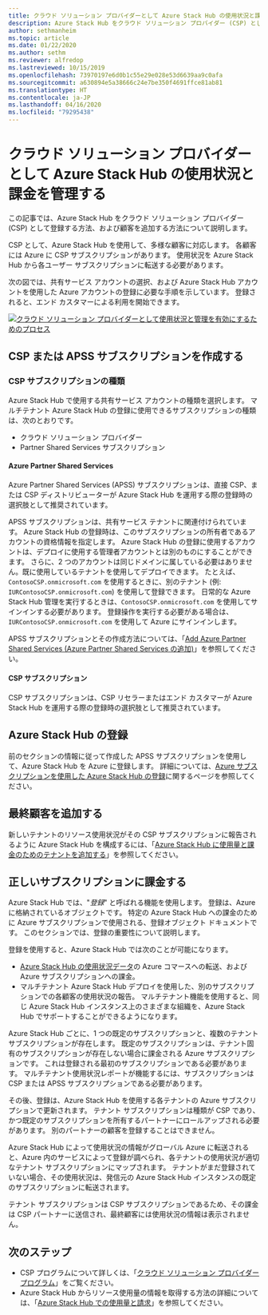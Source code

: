```yaml
---
title: クラウド ソリューション プロバイダーとして Azure Stack Hub の使用状況と課金を管理する
description: Azure Stack Hub をクラウド ソリューション プロバイダー (CSP) として登録し、課金に向けて顧客を追加する方法を説明します。
author: sethmanheim
ms.topic: article
ms.date: 01/22/2020
ms.author: sethm
ms.reviewer: alfredop
ms.lastreviewed: 10/15/2019
ms.openlocfilehash: 73970197e6d0b1c55e29e028e53d6639aa9c0afa
ms.sourcegitcommit: a630894e5a38666c24e7be350f4691ffce81ab81
ms.translationtype: HT
ms.contentlocale: ja-JP
ms.lasthandoff: 04/16/2020
ms.locfileid: "79295438"
---
```

# <a name="manage-usage-and-billing-for-azure-stack-hub-as-a-cloud-solution-provider"></a>クラウド ソリューション プロバイダーとして Azure Stack Hub の使用状況と課金を管理する

この記事では、Azure Stack Hub をクラウド ソリューション プロバイダー (CSP) として登録する方法、および顧客を追加する方法について説明します。

CSP として、Azure Stack Hub を使用して、多様な顧客に対応します。 各顧客には Azure に CSP サブスクリプションがあります。 使用状況を Azure Stack Hub から各ユーザー サブスクリプションに転送する必要があります。

次の図では、共有サービス アカウントの選択、および Azure Stack Hub アカウントを使用した Azure アカウントの登録に必要な手順を示しています。 登録されると、エンド カスタマーによる利用を開始できます。

[![クラウド ソリューション プロバイダーとして使用状況と管理を有効にするためのプロセス](media/azure-stack-add-manage-billing-as-a-csp/process-add-useage-as-a-csp.png "クラウド ソリューション プロバイダーとして使用状況と管理を有効にするためのプロセス")](media/azure-stack-add-manage-billing-as-a-csp/process-add-useage-as-a-csp.png#lightbox)

## <a name="create-a-csp-or-apss-subscription"></a>CSP または APSS サブスクリプションを作成する

### <a name="csp-subscription-types"></a>CSP サブスクリプションの種類

Azure Stack Hub で使用する共有サービス アカウントの種類を選択します。 マルチテナント Azure Stack Hub の登録に使用できるサブスクリプションの種類は、次のとおりです。

- クラウド ソリューション プロバイダー
- Partner Shared Services サブスクリプション

#### <a name="azure-partner-shared-services"></a>Azure Partner Shared Services

Azure Partner Shared Services (APSS) サブスクリプションは、直接 CSP、または CSP ディストリビューターが Azure Stack Hub を運用する際の登録時の選択肢として推奨されています。

APSS サブスクリプションは、共有サービス テナントに関連付けられています。 Azure Stack Hub の登録時は、このサブスクリプションの所有者であるアカウントの資格情報を指定します。 Azure Stack Hub の登録に使用するアカウントは、デプロイに使用する管理者アカウントとは別のものにすることができます。 さらに、2 つのアカウントは同じドメインに属している必要はありません。既に使用しているテナントを使用してデプロイできます。 たとえば、`ContosoCSP.onmicrosoft.com` を使用するときに、別のテナント (例: `IURContosoCSP.onmicrosoft.com`) を使用して登録できます。 日常的な Azure Stack Hub 管理を実行するときは、`ContosoCSP.onmicrosoft.com` を使用してサインインする必要があります。 登録操作を実行する必要がある場合は、`IURContosoCSP.onmicrosoft.com` を使用して Azure にサインインします。

APSS サブスクリプションとその作成方法については、「[Add Azure Partner Shared Services (Azure Partner Shared Services の追加)](/partner-center/shared-services)」を参照してください。

#### <a name="csp-subscriptions"></a>CSP サブスクリプション

CSP サブスクリプションは、CSP リセラーまたはエンド カスタマーが Azure Stack Hub を運用する際の登録時の選択肢として推奨されています。

## <a name="register-azure-stack-hub"></a>Azure Stack Hub の登録

前のセクションの情報に従って作成した APSS サブスクリプションを使用して、Azure Stack Hub を Azure に登録します。 詳細については、[Azure サブスクリプションを使用した Azure Stack Hub の登録](azure-stack-registration.md)に関するページを参照してください。

## <a name="add-end-customer"></a>最終顧客を追加する

新しいテナントのリソース使用状況がその CSP サブスクリプションに報告されるように Azure Stack Hub を構成するには、「[Azure Stack Hub に使用量と課金のためのテナントを追加する](azure-stack-csp-howto-register-tenants.md)」を参照してください。

## <a name="charge-the-right-subscriptions"></a>正しいサブスクリプションに課金する

Azure Stack Hub では、"*登録*" と呼ばれる機能を使用します。 登録は、Azure に格納されているオブジェクトです。 特定の Azure Stack Hub への課金のために Azure サブスクリプションで使用される、登録オブジェクト ドキュメントです。 このセクションでは、登録の重要性について説明します。

登録を使用すると、Azure Stack Hub では次のことが可能になります。

- [Azure Stack Hub の使用状況データ](azure-stack-billing-and-chargeback.md)の Azure コマースへの転送、および Azure サブスクリプションへの課金。
- マルチテナント Azure Stack Hub デプロイを使用した、別のサブスクリプションでの各顧客の使用状況の報告。 マルチテナント機能を使用すると、同じ Azure Stack Hub インスタンス上のさまざまな組織を、Azure Stack Hub でサポートすることができるようになります。

Azure Stack Hub ごとに、1 つの既定のサブスクリプションと、複数のテナント サブスクリプションが存在します。 既定のサブスクリプションは、テナント固有のサブスクリプションが存在しない場合に課金される Azure サブスクリプションです。 これは登録される最初のサブスクリプションである必要があります。 マルチテナント使用状況レポートが機能するには、サブスクリプションは CSP または APSS サブスクリプションである必要があります。

その後、登録は、Azure Stack Hub を使用する各テナントの Azure サブスクリプションで更新されます。 テナント サブスクリプションは種類が CSP であり、かつ既定のサブスクリプションを所有するパートナーにロールアップされる必要があります。 別のパートナーの顧客を登録することはできません。

Azure Stack Hub によって使用状況の情報がグローバル Azure に転送されると、Azure 内のサービスによって登録が調べられ、各テナントの使用状況が適切なテナント サブスクリプションにマップされます。 テナントがまだ登録されていない場合、その使用状況は、発信元の Azure Stack Hub インスタンスの既定のサブスクリプションに転送されます。

テナント サブスクリプションは CSP サブスクリプションであるため、その課金は CSP パートナーに送信され、最終顧客には使用状況の情報は表示されません。

## <a name="next-steps"></a>次のステップ

- CSP プログラムについて詳しくは、「[クラウド ソリューション プロバイダー プログラム](https://partner.microsoft.com/solutions/microsoft-cloud-solutions)」をご覧ください。
- Azure Stack Hub からリソース使用量の情報を取得する方法の詳細については、「[Azure Stack Hub での使用量と請求](azure-stack-billing-and-chargeback.md)」を参照してください。
